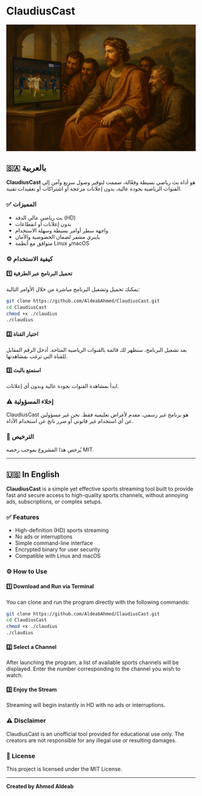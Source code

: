# ClaudiusCast
![كلاديوس يشاهد قنوات beIN SPORTS](https://raw.githubusercontent.com/AldeabAhmed/ClaudiusCast/main/Claudius.png)

## 🇸🇦 بالعربية

**ClaudiusCast** هو أداة بث رياضي بسيطة وفعّالة، صممت لتوفير وصول سريع وآمن إلى القنوات الرياضية بجودة عالية، بدون إعلانات مزعجة أو اشتراكات أو تعقيدات تقنية.

### ✅ المميزات

- بث رياضي عالي الدقة (HD)
- بدون إعلانات أو انقطاعات
- واجهة سطر أوامر بسيطة وسهلة الاستخدام
- باينري مشفر لضمان الخصوصية والأمان
- متوافق مع أنظمة Linux وmacOS

### ⚙️ كيفية الاستخدام

#### 1️⃣ تحميل البرنامج عبر الطرفية

يمكنك تحميل وتشغيل البرنامج مباشرة من خلال الأوامر التالية:

```bash
git clone https://github.com/AldeabAhmed/ClaudiusCast.git
cd ClaudiusCast
chmod +x ./claudius
./claudius
```

#### 2️⃣ اختيار القناة

بعد تشغيل البرنامج، ستظهر لك قائمة بالقنوات الرياضية المتاحة. أدخل الرقم المقابل للقناة التي ترغب بمشاهدتها.

#### 3️⃣ استمتع بالبث

ابدأ بمشاهدة القنوات بجودة عالية وبدون أي إعلانات.

### ⚠️ إخلاء المسؤولية

ClaudiusCast هو برنامج غير رسمي، مقدم لأغراض تعليمية فقط. نحن غير مسؤولين عن أي استخدام غير قانوني أو ضرر ناتج عن استخدام الأداة.

### 📝 الترخيص

يُرخص هذا المشروع بموجب رخصة MIT.

---

## 🇺🇸 In English

**ClaudiusCast** is a simple yet effective sports streaming tool built to provide fast and secure access to high-quality sports channels, without annoying ads, subscriptions, or complex setups.

### ✅ Features

- High-definition (HD) sports streaming
- No ads or interruptions
- Simple command-line interface
- Encrypted binary for user security
- Compatible with Linux and macOS

### ⚙️ How to Use

#### 1️⃣ Download and Run via Terminal

You can clone and run the program directly with the following commands:

```bash
git clone https://github.com/AldeabAhmed/ClaudiusCast.git
cd ClaudiusCast
chmod +x ./claudius
./claudius
```

#### 2️⃣ Select a Channel

After launching the program, a list of available sports channels will be displayed. Enter the number corresponding to the channel you wish to watch.

#### 3️⃣ Enjoy the Stream

Streaming will begin instantly in HD with no ads or interruptions.

### ⚠️ Disclaimer

ClaudiusCast is an unofficial tool provided for educational use only. The creators are not responsible for any illegal use or resulting damages.

### 📝 License

This project is licensed under the MIT License.

---

**Created by Ahmed Aldeab**
